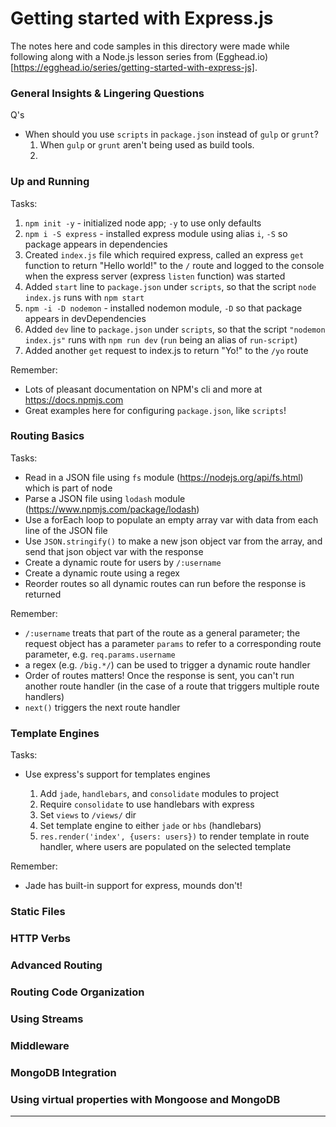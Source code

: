 # Getting started with Express.js

The notes here and code samples in this directory were made while following along with a Node.js lesson series from (Egghead.io)[https://egghead.io/series/getting-started-with-express-js].

### General Insights & Lingering Questions

Q's

- When should you use `scripts` in `package.json` instead of `gulp` or `grunt`?
	1. When `gulp` or `grunt` aren't being used as build tools.
	2.



### Up and Running

Tasks:

1. `npm init -y` - initialized node app; `-y` to use only defaults
2. `npm i -S express` - installed express module using alias `i`, `-S` so package appears in dependencies
3. Created `index.js` file which required express, called an express `get` function to return "Hello world!" to the `/` route and logged to the console when the express server (express `listen` function) was started
4. Added `start` line to `package.json` under `scripts`, so that the script `node index.js` runs with `npm start`
5. `npm -i -D nodemon` - installed nodemon module, `-D` so that package appears in devDependencies
6. Added `dev` line to `package.json` under `scripts`, so that the script `"nodemon index.js"` runs with `npm run dev` (`run` being an alias of `run-script`)
7. Added another `get` request to index.js to return "Yo!" to the `/yo` route

Remember:

- Lots of pleasant documentation on NPM's cli and more at https://docs.npmjs.com
- Great examples here for configuring `package.json`, like `scripts`!


### Routing Basics

Tasks:

- Read in a JSON file using `fs` module (https://nodejs.org/api/fs.html) which is part of node
- Parse a JSON file using `lodash` module (https://www.npmjs.com/package/lodash)
- Use a forEach loop to populate an empty array var with data from each line of the JSON file
- Use `JSON.stringify()` to make a new json object var from the array, and send that json object var with the response
- Create a dynamic route for users by `/:username`
- Create a dynamic route using a regex
- Reorder routes so all dynamic routes can run before the response is returned

Remember:

- `/:username` treats that part of the route as a general parameter; the request object has a parameter `params` to refer to a corresponding route parameter, e.g. `req.params.username`
- a regex (e.g. `/big.*/`) can be used to trigger a dynamic route handler
- Order of routes matters! Once the response is sent, you can't run another route handler (in the case of a route that triggers multiple route handlers)
- `next()` triggers the next route handler


### Template Engines

Tasks:

- Use express's support for templates engines

	1. Add `jade`, `handlebars`, and `consolidate` modules to project
	2. Require `consolidate` to use handlebars with express
	3. Set `views` to `/views/` dir
	4. Set template engine to either `jade` or `hbs` (handlebars)
	5. `res.render('index', {users: users})` to render template in route handler, where users are populated on the selected template

Remember:

- Jade has built-in support for express, mounds don't!

### Static Files



### HTTP Verbs



### Advanced Routing



### Routing Code Organization



### Using Streams



### Middleware



### MongoDB Integration



### Using virtual properties with Mongoose and MongoDB













***
